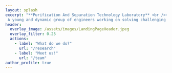 ```yaml
---
layout: splash
excerpt: "**Purification And Separation Technology Laboratory** <br /><br /><br />
 A young and dynamic group of engineers working on solving challenging purification and separation problems of the 21<sup>st</sup> century and beyond!"
header:
  overlay_image: /assets/images/LandingPageHeader.jpeg
  overlay_filter: 0.25
  actions:
    - label: "What do we do?"
      url: "/research"
    - label: "Meet us!"
      url: "/team"
author_profile: true
---
```

<br />
